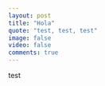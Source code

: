 ```yaml
---
layout: post
title: "Hola"
quote: "test, test, test"
image: false
video: false
comments: true
---
```


test
